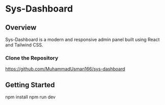 # Sys-Dashboard
## Overview
Sys-Dashboard is a modern and responsive admin panel built using React and Tailwind CSS.


### Clone the Repository
https://github.com/MuhammadUsman166/sys-dashboard


## Getting Started
npm install
npm run dev

